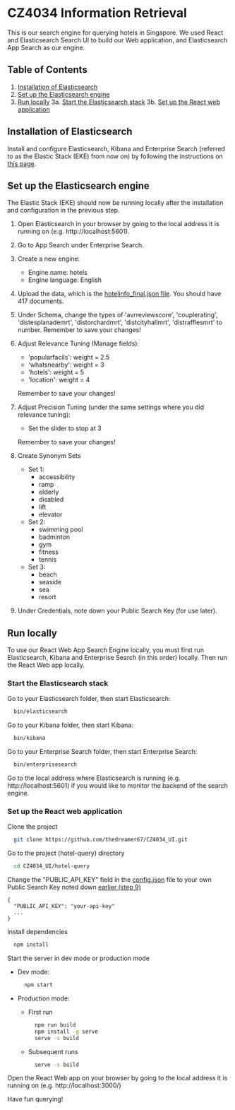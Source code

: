 # CZ4034 Information Retrieval

This is our search engine for querying hotels in Singapore. We used React and Elasticsearch Search UI to
build our Web application, and Elasticsearch App Search as our engine.

## Table of Contents

1. [Installation of Elasticsearch](#installation-of-elasticsearch)
2. [Set up the Elasticsearch engine](#set-up-the-elasticsearch-engine)
3. [Run locally](#run-locally)
    3a. [Start the Elasticsearch stack](#start-the-elasticsearch-stack)
    3b. [Set up the React web application](#set-up-the-react-web-application)

## Installation of Elasticsearch

Install and configure Elasticsearch, Kibana and Enterprise Search (referred to as the Elastic Stack (EKE) from now on)
by following the instructions on [this page](https://www.elastic.co/downloads/enterprise-search).

## Set up the Elasticsearch engine

The Elastic Stack (EKE) should now be running locally after the installation and configuration in the previous step.

1. Open Elasticsearch in your browser by going to the local address it is running on (e.g. http://localhost:5601).

2. Go to App Search under Enterprise Search.

3. Create a new engine:

    - Engine name: hotels
    - Engine language: English

4. Upload the data, which is the [hotelinfo_final.json file](data/hotelinfo_final.json). You should have 417 documents.

5. Under Schema, change the types of 'avrreviewscore', 'couplerating', 'distesplanademrt', 'distorchardmrt', 'distcityhallmrt', 'distrafflesmrt' to number. Remember to save your changes!

6. Adjust Relevance Tuning (Manage fields):

    - 'popularfacils': weight = 2.5
    - 'whatsnearby': weight = 3
    - 'hotels': weight = 5
    - 'location': weight = 4

    Remember to save your changes!

7. Adjust Precision Tuning (under the same settings where you did relevance tuning):

    - Set the slider to stop at 3

    Remember to save your changes!

8. Create Synonym Sets

    - Set 1:
        - accessibility
        - ramp
        - elderly
        - disabled
        - lift
        - elevator
    - Set 2:
        - swimming pool
        - badminton
        - gym
        - fitness
        - tennis
    - Set 3:
        - beach
        - seaside
        - sea
        - resort

9. Under Credentials, note down your Public Search Key (for use later).

## Run locally

To use our React Web App Search Engine locally, you must first run Elasticsearch, Kibana and Enterprise Search (in this order) locally.
Then run the React Web app locally.

### Start the Elasticsearch stack

Go to your Elasticsearch folder, then start Elasticsearch:

```bash
  bin/elasticsearch
```

Go to your Kibana folder, then start Kibana:

```bash
  bin/kibana
```

Go to your Enterprise Search folder, then start Enterprise Search:

```bash
  bin/enterprisesearch
```

Go to the local address where Elasticsearch is running (e.g. http://localhost:5601) if you would like to monitor the backend of the search engine.

### Set up the React web application

Clone the project

```bash
  git clone https://github.com/thedreamer67/CZ4034_UI.git
```

Go to the project (hotel-query) directory

```bash
  cd CZ4034_UI/hotel-query
```

Change the "PUBLIC_API_KEY" field in the [config.json](hotel-query/src/config.json) file to your own Public Search Key noted down
[earlier (step 9)](#set-up-elasticsearch-engine)

```
{
  "PUBLIC_API_KEY": "your-api-key"
  ...
}
```

Install dependencies

```bash
  npm install
```

Start the server in dev mode or production mode

- Dev mode:

    ```bash
      npm start
    ```

- Production mode:

    - First run

        ```bash
          npm run build
          npm install -g serve
          serve -s build
        ```

    - Subsequent runs

        ```bash
          serve -s build
        ```

Open the React Web app on your browser by going to the local address it is running on (e.g. http://localhost:3000/)

Have fun querying!
